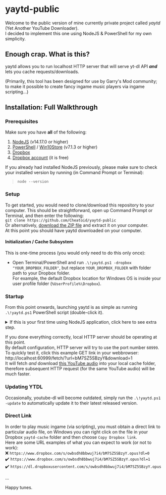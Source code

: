# yaytd-public
Welcome to the public version of mine currently private project called *yaytd* (Yet Another YouTube Downloader).  
I decided to implement this one using NodeJS & PowerShell for my own simplicity.

## Enough crap. What is this?
yaytd allows you to run localhost HTTP server that will serve yt-dl API ***and*** lets you cache requests/downloads.

(Primarily, this tool has been designed for use by Garry's Mod community; to make it possible to create fancy ingame music players via ingame scripting...)

## Installation: Full Walkthrough

### Prerequisites
Make sure you have **all** of the following:
1. [NodeJS](https://nodejs.org/en/download/) (v14.17.0 or higher)
2. [PowerShell](https://github.com/PowerShell/PowerShell/releases/latest) / [Win10Store](https://www.microsoft.com/en-us/p/powershell/9mz1snwt0n5d) (v7.1.3 or higher)
2. [Dropbox](https://www.dropbox.com/downloading)
3. [Dropbox account](https://www.dropbox.com/register) (it is free)

If you already had installed NodeJS previously, please make sure to check your installed version by running (in Command Prompt or Terminal):  
> `node --version`


### Setup
To get started, you would need to clone/download this repository to your computer. This should be straightforward, open up Command Prompt or Terminal, and then enter the following:  
    `git clone https://github.com/Cheatoid/yaytd-public`  
Or alternatively, [download the ZIP file](https://github.com/Cheatoid/yaytd-public/archive/refs/heads/dropbox.zip) and extract it on your computer.  
At this point you should have yaytd downloaded on your computer.  


#### Initialization / Cache Subsystem
This is one-time process (you would only need to do this only once):  
- Open Terminal/PowerShell and run `.\!yaytd.ps1 -dropbox "YOUR_DROPBOX_FOLDER"`, but replace `YOUR_DROPBOX_FOLDER` with folder path to your Dropbox folder.  
  For example, the default Dropbox location for Windows OS is inside your user profile folder (`%UserProfile%\Dropbox`).


### Startup
From this point onwards, launching yaytd is as simple as running `.\!yaytd.ps1` PowerShell script (double-click it).  
<details>
<summary>If this is your first time using NodeJS application, click here to see extra step.</summary>

You may receive Windows Firewall popup which looks like this:  
![Windows Firewall](https://user-images.githubusercontent.com/13347909/121682618-98229e00-cabc-11eb-95a7-2ac578da98aa.png)  
Just click `Allow access` button. (It may prompt for UAC, but you would just need to do this only once.)
</details>

If you done everything correctly, local HTTP server should be operating at this point.  
By default configuration, HTTP server will try to use the port number `60999`.  
To quickly test it, click this example GET link in your webbrowser:  
http://localhost:60999/fetch/?url=bM7SZ5SBzyY&download=1  
It will fetch *and* download [this YouTube audio](https://www.youtube.com/watch?v=bM7SZ5SBzyY) into your local cache folder, therefore subsequent HTTP request (for the same YouTube audio) will be much faster.


### Updating YTDL
Occasionally, youtube-dl will become outdated, simply run the `.\!yaytd.ps1 -update` to automatically update it to their latest released version.


### Direct Link
In order to play music ingame (via scripting), you must obtain a direct link to particular audio file, on Windows you can right click on the file in your Dropbox `yaytd-cache` folder and then choose `Copy Dropbox link`.  
Here are some URL examples of what you can expect to work (or not to work):  
❌ `https://www.dropbox.com/s/owbsdh8bbwuj7i4/bM7SZ5SBzyY.opus?dl=0`  
✔️ `https://www.dropbox.com/s/owbsdh8bbwuj7i4/bM7SZ5SBzyY.opus?dl=1`  
✔️ `https://dl.dropboxusercontent.com/s/owbsdh8bbwuj7i4/bM7SZ5SBzyY.opus`  

...

Happy tunes.
